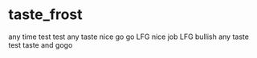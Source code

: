 # taste_frost
any time 
test
test
any taste
nice
go go
LFG
nice job
LFG
bullish
any
taste
test
taste
and
gogo
